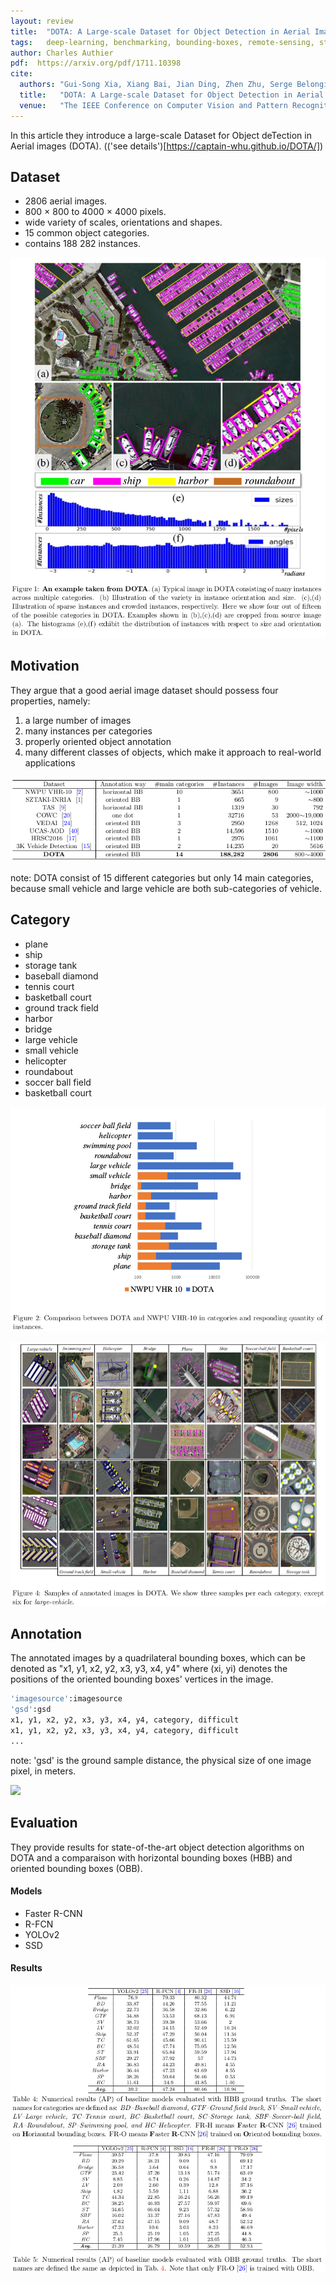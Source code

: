 ```yaml
---
layout: review
title:  "DOTA: A Large-scale Dataset for Object Detection in Aerial Images"
tags:   deep-learning, benchmarking, bounding-boxes, remote-sensing, state-of-the-art, dataset
author: Charles Authier
pdf:  https://arxiv.org/pdf/1711.10398
cite:
  authors: "Gui-Song Xia, Xiang Bai, Jian Ding, Zhen Zhu, Serge Belongie, Jiebo Luo, Mihai Datcu, Marcello Pelillo, Liangpei Zhang"
  title:   "DOTA: A Large-scale Dataset for Object Detection in Aerial Images"
  venue:   "The IEEE Conference on Computer Vision and Pattern Recognition (CVPR, June, 2018 "
---
```


In this article they introduce a large-scale Dataset for Object deTection in Aerial images (DOTA).
(('see details')[https://captain-whu.github.io/DOTA/])

## Dataset

* 2806 aerial images.
*  800 × 800 to 4000 × 4000 pixels.
* wide variety of scales, orientations and shapes.
* 15 common object categories.
* contains 188 282 instances.

![](/deep-learning/images/DOTA/dota_example.png)

## Motivation

They argue that a good aerial image dataset should possess four properties, namely:
1) a large number of images
2) many instances per categories
3) properly oriented object annotation
4) many different classes of objects, which make it approach to real-world applications

![](/deep-learning/images/DOTA/dota_dataset.png)

note: DOTA consist of 15 different categories but only 14 main categories, because small vehicle and large vehicle are both sub-categories of vehicle.

## Category
- plane
- ship
- storage tank
- baseball diamond
- tennis court
- basketball court
- ground track field
- harbor
- bridge
- large vehicle
- small vehicle
- helicopter
- roundabout
- soccer ball field
- basketball court

![](/deep-learning/images/DOTA/dota_classes.png)

![](/deep-learning/images/DOTA/dota_samples.png)

## Annotation

The annotated images by a quadrilateral bounding boxes, which can be denoted as "x1, y1, x2, y2, x3, y3, x4, y4" where (xi, yi) denotes the positions of the oriented bounding boxes' vertices in the image.

```bash
'imagesource':imagesource
'gsd':gsd
x1, y1, x2, y2, x3, y3, x4, y4, category, difficult
x1, y1, x2, y2, x3, y3, x4, y4, category, difficult
...						
```
note: 'gsd' is the ground sample distance, the physical size of one image pixel, in meters.

![](/deep-learning/images/DOTA/dota_HOBB.png)

## Evaluation

They provide results for state-of-the-art object detection algorithms on DOTA and a comparaison with horizontal bounding boxes (HBB) and oriented bounding boxes (OBB).

#### Models

* Faster R-CNN
* R-FCN
* YOLOv2
* SSD

#### Results

![](/deep-learning/images/DOTA/dota_r_HBB.png)
![](/deep-learning/images/DOTA/dota_r_OBB.png)
